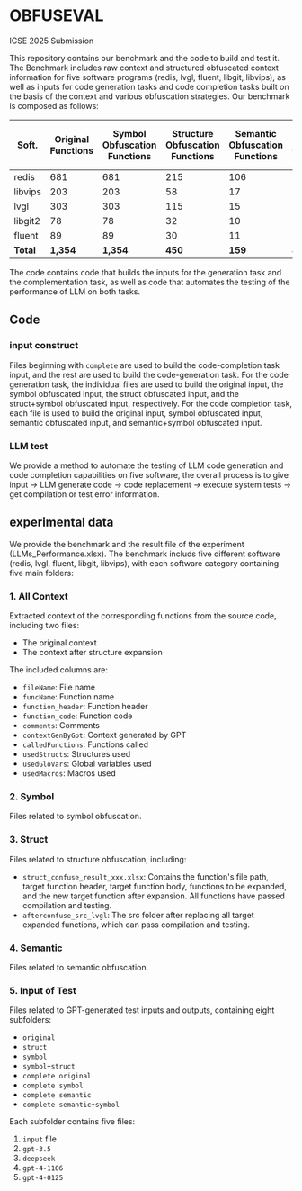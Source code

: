 # OBFUSEVAL
ICSE 2025 Submission

This repository contains our benchmark and the code to build and test it.  The Benchmark includes raw context and structured obfuscated context information for five software programs (redis, lvgl, fluent, libgit, libvips), as well as inputs for code generation tasks and code completion tasks built on the basis of the context and various obfuscation strategies. Our benchmark is composed as follows:

| Soft.  | Original Functions | Symbol Obfuscation Functions | Structure Obfuscation Functions | Semantic Obfuscation Functions | Symbol + Structure Obfuscation Functions | Symbol + Semantic Obfuscation Functions |
|--------|--------------------|------------------------------|---------------------------------|--------------------------------|------------------------------------------|----------------------------------------|
| redis  | 681                | 681                          | 215                             | 106                            | 215                                      | 106                                    |
| libvips| 203                | 203                          | 58                              | 17                             | 58                                       | 17                                     |
| lvgl   | 303                | 303                          | 115                             | 15                             | 115                                      | 15                                     |
| libgit2| 78                 | 78                           | 32                              | 10                             | 32                                       | 10                                     |
| fluent | 89                 | 89                           | 30                              | 11                             | 30                                       | 11                                     |
| **Total** | **1,354**         | **1,354**                    | **450**                         | **159**                        | **450**                                  | **159**                                |

The code contains code that builds the inputs for the generation task and the complementation task, as well as code that automates the testing of the performance of LLM on both tasks.

## Code

### input construct

Files beginning with `complete` are used to build the code-completion task input, and the rest are used to build the code-generation task. For the code generation task, the individual files are used to build the original input, the symbol obfuscated input, the struct obfuscated input, and the struct+symbol obfuscated input, respectively. For the code completion task, each file is used to build the original input, symbol obfuscated input, semantic obfuscated input, and semantic+symbol obfuscated input.

### LLM test

We provide a method to automate the testing of LLM code generation and code completion capabilities on five software, the overall process is to give input -> LLM generate code -> code replacement -> execute system tests -> get compilation or test error information.

## experimental data

We provide the benchmark and the result file of the experiment (LLMs_Performance.xlsx). The benchmark includs five different software (redis, lvgl, fluent, libgit, libvips), with each software category containing five main folders:

### 1. All Context
Extracted context of the corresponding functions from the source code, including two files:
- The original context
- The context after structure expansion

The included columns are:
- `fileName`: File name
- `funcName`: Function name
- `function_header`: Function header
- `function_code`: Function code
- `comments`: Comments
- `contextGenByGpt`: Context generated by GPT
- `calledFunctions`: Functions called
- `usedStructs`: Structures used
- `usedGloVars`: Global variables used
- `usedMacros`: Macros used

### 2. Symbol
Files related to symbol obfuscation.

### 3. Struct
Files related to structure obfuscation, including:
- `struct_confuse_result_xxx.xlsx`: Contains the function's file path, target function header, target function body, functions to be expanded, and the new target function after expansion. All functions have passed compilation and testing.
- `afterconfuse_src_lvgl`: The src folder after replacing all target expanded functions, which can pass compilation and testing.

### 4. Semantic
Files related to semantic obfuscation.

### 5. Input of Test
Files related to GPT-generated test inputs and outputs, containing eight subfolders:
- `original`
- `struct`
- `symbol`
- `symbol+struct`
- `complete original`
- `complete symbol`
- `complete semantic`
- `complete semantic+symbol`

Each subfolder contains five files:
1. `input` file
2. `gpt-3.5`
3. `deepseek`
4. `gpt-4-1106`
5. `gpt-4-0125`

